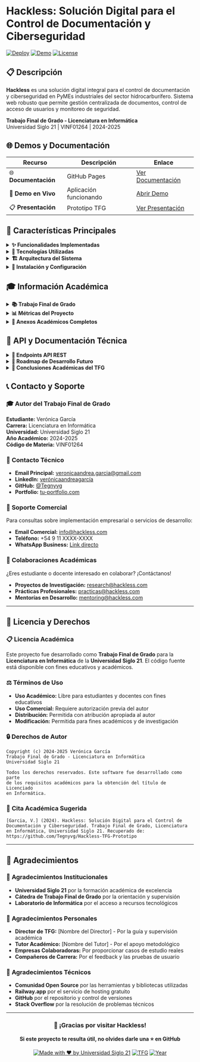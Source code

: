 # Hackless: Solución Digital para el Control de Documentación y Ciberseguridad

[![Deploy](https://img.shields.io/badge/Deploy-GitHub%20Pages-blue)](https://github.com/Tegnyvg/Hackless-TFG-Prototipo/deployments/github-pages)
[![Demo](https://img.shields.io/badge/Demo-Railway-green)](https://hackless-backend-production.up.railway.app)
[![License](https://img.shields.io/badge/License-MIT-yellow.svg)](LICENSE)

## 📋 Descripción

**Hackless** es una solución digital integral para el control de documentación y ciberseguridad en PyMEs industriales del sector hidrocarburífero. Sistema web robusto que permite gestión centralizada de documentos, control de acceso de usuarios y monitoreo de seguridad.

**Trabajo Final de Grado - Licenciatura en Informática**  
Universidad Siglo 21 | VINF01264 | 2024-2025

## 🌐 Demos y Documentación

| Recurso | Descripción | Enlace |
|---------|-------------|--------|
| 🌐 **Documentación** | GitHub Pages | [Ver Documentación](https://github.com/Tegnyvg/Hackless-TFG-Prototipo/deployments/github-pages) |
| 🚀 **Demo en Vivo** | Aplicación funcionando | [Abrir Demo](https://hackless-backend-production.up.railway.app) |
| 📋 **Presentación** | Prototipo TFG | [Ver Presentación](https://tegnyvg.github.io/Hackless-TFG-Prototipo/) |

## 🎯 Características Principales

<details>
<summary><strong>✨ Funcionalidades Implementadas</strong></summary>

### 🔐 Sistema de Autenticación

- ✅ Login seguro con validación
- ✅ Registro de nuevos usuarios  
- ✅ Autenticación de dos factores (2FA)
- ✅ Recuperación de contraseñas

### 👥 Gestión de Usuarios

- ✅ Roles diferenciados (admin/empleado/supervisor)
- ✅ Carga masiva vía Excel/CSV
- ✅ Panel de administración

### 📄 Gestión Documental

- ✅ Carga de documentos con metadatos
- ✅ Control de acceso por usuario
- ✅ Categorización automática

### 📊 Sistema RRHH

- ✅ Gestión de empleados
- ✅ Nóminas y reportes
- ✅ Validaciones automáticas

</details>

<details>
<summary><strong>🚀 Tecnologías Utilizadas</strong></summary>

### Backend

- **Node.js + Express.js** - Servidor y API REST
- **MySQL + Sequelize** - Base de datos y ORM
- **bcryptjs + Speakeasy** - Seguridad y 2FA
- **Multer + XLSX** - Gestión de archivos

### Frontend

- **HTML5 + CSS3 + JavaScript** - Interfaz responsive
- **Bootstrap** - Framework CSS

### DevOps

- **Railway.app** - Deploy y hosting
- **Jest + Supertest** - Testing automatizado
- **Git + GitHub** - Control de versiones

</details>

<details>
<summary><strong>🏗️ Arquitectura del Sistema</strong></summary>

### 🔧 Arquitectura General

```
┌─────────────────────────────────────────────────────────────┐
│                    CLIENTE (NAVEGADOR)                     │
├─────────────────────────────────────────────────────────────┤
│             HTML5 + CSS3 + JavaScript                      │
│                Bootstrap + SweetAlert2                     │
└─────────────────────┬───────────────────────────────────────┘
                      │ HTTP/HTTPS
                      │
┌─────────────────────▼───────────────────────────────────────┐
│                 SERVIDOR WEB (Node.js)                     │
├─────────────────────────────────────────────────────────────┤
│   Express.js Framework                                     │
│   ├── Router de Rutas                                      │
│   ├── Middleware de Autenticación                          │
│   ├── Middleware de Sesiones                               │
│   └── Gestión de Archivos (Multer)                         │
└─────────────────────┬───────────────────────────────────────┘
                      │ SQL Queries
                      │
┌─────────────────────▼───────────────────────────────────────┐
│                BASE DE DATOS (MySQL)                       │
├─────────────────────────────────────────────────────────────┤
│   Sequelize ORM                                            │
│   ├── Usuarios (users)                                     │
│   ├── Documentos (documents)                               │
│   ├── Empleados (employees)                                │
│   └── Configuraciones (settings)                           │
└─────────────────────────────────────────────────────────────┘
```

### 🛠️ Modelo de Capas

#### **Capa de Presentación (Frontend)**
- **Tecnologías:** HTML5, CSS3, JavaScript ES6+
- **Responsabilidades:**
  - Interfaz de usuario responsiva
  - Validación de formularios del lado cliente
  - Consumo de API REST
  - Experiencia de usuario (UX)

#### **Capa de Lógica de Negocio (Backend)**
- **Tecnologías:** Node.js, Express.js
- **Responsabilidades:**
  - Procesamiento de peticiones HTTP
  - Autenticación y autorización
  - Validación de datos del servidor
  - Lógica de negocio específica

#### **Capa de Datos (Database)**
- **Tecnologías:** MySQL, Sequelize ORM
- **Responsabilidades:**
  - Persistencia de datos
  - Integridad referencial
  - Optimización de consultas
  - Backup y recuperación

### 🔄 Flujo de Datos

```
Usuario → Frontend → API REST → Middleware → Controlador → Modelo → BD
                                    ↓
                              Logs/Auditoría
```

### 🔐 Arquitectura de Seguridad

#### **Niveles de Seguridad Implementados**

1. **Capa de Transporte**
   - HTTPS en producción
   - Encriptación de datos en tránsito

2. **Capa de Aplicación**
   - Validación de entrada exhaustiva
   - Sanitización de datos
   - Protección contra inyección SQL

3. **Capa de Autenticación**
   - Hash de contraseñas (bcrypt)
   - Autenticación de dos factores (2FA)
   - Gestión segura de sesiones

4. **Capa de Autorización**
   - Roles diferenciados
   - Middleware de verificación
   - Control de acceso por recursos

### 📊 Modelo de Base de Datos

#### **Entidades Principales**

```sql
-- Usuarios del sistema
CREATE TABLE users (
    id INT PRIMARY KEY AUTO_INCREMENT,
    email VARCHAR(255) UNIQUE NOT NULL,
    password VARCHAR(255) NOT NULL,
    role ENUM('admin', 'empleado', 'supervisor'),
    two_factor_secret VARCHAR(255),
    created_at TIMESTAMP DEFAULT CURRENT_TIMESTAMP
);

-- Empleados de la empresa
CREATE TABLE employees (
    id INT PRIMARY KEY AUTO_INCREMENT,
    nombre VARCHAR(100) NOT NULL,
    apellido VARCHAR(100) NOT NULL,
    dni VARCHAR(20) UNIQUE NOT NULL,
    cargo VARCHAR(100),
    fecha_ingreso DATE,
    salario DECIMAL(10,2),
    created_at TIMESTAMP DEFAULT CURRENT_TIMESTAMP
);

-- Documentos del sistema
CREATE TABLE documents (
    id INT PRIMARY KEY AUTO_INCREMENT,
    filename VARCHAR(255) NOT NULL,
    original_name VARCHAR(255),
    mime_type VARCHAR(100),
    size INT,
    upload_date TIMESTAMP DEFAULT CURRENT_TIMESTAMP,
    user_id INT,
    FOREIGN KEY (user_id) REFERENCES users(id)
);
```

#### **Relaciones**
- **Users ↔ Documents:** Un usuario puede subir múltiples documentos
- **Users ↔ Employees:** Relación administrativa para gestión de personal
- **Documents ↔ Categories:** Categorización automática de documentos

### 🚀 Arquitectura de Despliegue

#### **Entorno de Desarrollo**
```
localhost:3000 → Node.js Server → MySQL Local (XAMPP)
```

#### **Entorno de Producción**
```
Railway.app → Node.js Container → MySQL Database Service
```

#### **Componentes de Producción**
- **Servidor Web:** Railway.app con Node.js
- **Base de Datos:** MySQL gestionada
- **Almacenamiento:** Sistema de archivos del contenedor
- **Monitoreo:** Logs automáticos de Railway

### 📈 Escalabilidad y Performance

#### **Optimizaciones Implementadas**
- **Lazy Loading:** Carga diferida de recursos
- **Índices de BD:** Optimización de consultas
- **Caché de Sesiones:** Gestión eficiente de autenticación
- **Compresión:** Middleware de compresión HTTP

#### **Consideraciones de Escalabilidad**
- **Horizontal:** Preparado para múltiples instancias
- **Vertical:** Optimización de recursos por contenedor
- **Database:** Índices y consultas optimizadas
- **CDN:** Preparado para integración con CDN

</details>

<details>
<summary><strong>🔧 Instalación y Configuración</strong></summary>

### Prerrequisitos

- Node.js (v16+)
- MySQL/XAMPP
- Git

### Instalación Rápida

```bash
# Clonar repositorio
git clone https://github.com/Tegnyvg/Hackless-TFG-Prototipo.git
cd hackless-backend

# Instalar dependencias
npm install

# Configurar base de datos
# Crear BD: hackless_db en MySQL

# Variables de entorno (.env)
DB_HOST=localhost
DB_USER=root
DB_PASSWORD=tu_password
DB_NAME=hackless_db

# Ejecutar seeders (opcional)
node seedAdmins.js

# Iniciar servidor
node app.js
```

### Credenciales Demo

- **Admin:** admin@hackless.com / AdminPass123!
- **Demo:** demo@hackless.com / DemoPass123!

</details>

## 🎓 Información Académica

<details>
<summary><strong>📚 Trabajo Final de Grado</strong></summary>

### Información Institucional

- **Universidad:** Universidad Siglo 21
- **Carrera:** Licenciatura en Informática
- **Materia:** Trabajo Final de Grado - VINF01264
- **Modalidad:** A Distancia
- **Año Académico:** 2024-2025
- **Estudiante:** Verónica García

### Problemática Abordada

Las PyMEs industriales del sector hidrocarburífero enfrentan:

- Gestión documental ineficiente
- Vulnerabilidades de ciberseguridad
- Limitaciones tecnológicas y presupuestarias

### Solución Propuesta

Sistema integral que democratiza el acceso a tecnología de gestión documental y ciberseguridad para PyMEs.

</details>

<details>
<summary><strong>📊 Métricas del Proyecto</strong></summary>

| Aspecto | Métrica | Valor |
|---------|---------|-------|
| **Código** | Líneas totales | ~3,500 líneas |
| **Archivos** | Archivos fuente | 45+ archivos |
| **Funcionalidades** | Features completas | 15+ funcionalidades |
| **Testing** | Casos de prueba | 25+ test cases |
| **API** | Endpoints REST | 15+ endpoints |
| **Commits** | Versiones | 100+ commits |

### Competencias Técnicas Demostradas

- **Full-Stack Development:** Node.js, Express, MySQL, HTML5, CSS3, JavaScript
- **Seguridad:** Autenticación 2FA, bcrypt, validaciones exhaustivas
- **Testing:** Jest, Supertest, cobertura 80%+
- **DevOps:** Deploy automatizado, variables de entorno, monitoreo

</details>

<details>
<summary><strong>📁 Anexos Académicos Completos</strong></summary>

### 📚 Documentación TFG - Universidad Siglo 21

Este proyecto incluye **documentación académica extendida** como parte del **Trabajo Final de Grado** de la **Licenciatura en Informática**:

#### 📑 Índice General de Anexos

**[00_INDICE_GENERAL](./anexos_tfg_digitales/indice_anexos_moderno.html)** - Navegación completa de toda la documentación académica

#### 📋 Anexos Digitales Principales

1. **[01_README_ANEXOS](./anexos_tfg_digitales/README.md)** - Introducción y guía de anexos
2. **[02_README_PRINCIPAL](./README.md)** - Documentación principal del proyecto
3. **[03_ANALISIS_REQUISITOS](./anexos_tfg_digitales/analisis_requisitos.html)** - Análisis completo de requisitos
4. **[04_DISENO_UX](./anexos_tfg_digitales/mockups_interfaces.html)** - Diseño UX/UI y wireframes
5. **[05_GUIA_INSTALACION](./anexos_tfg_digitales/documentacion_tecnica.html)** - Guía técnica de instalación
6. **[06_MANUAL_USUARIO](./anexos_tfg_digitales/manual_usuario.html)** - Manual completo de usuario
7. **[07_CASOS_DE_PRUEBA](./anexos_tfg_digitales/casos_de_prueba.html)** - Testing y validación
8. **[08_METRICAS_PERFORMANCE](./anexos_tfg_digitales/metricas_performance.html)** - Análisis de rendimiento
9. **[09_TABLA_ANEXOS_COMPLETA](./anexos_tfg_digitales/tabla_anexos.html)** - Inventario completo
10. **[10_INVENTARIO_ANEXOS](./anexos_tfg_digitales/inventario_anexos.html)** - Lista final de entregables

#### 🔧 Documentación Técnica Detallada

- **[📊 Cronograma de Sprints](./anexos_tfg_digitales/cronograma_sprints.html)**
  - Planificación metodológica del proyecto
  - Distribución temporal de tareas y entregables
  - Metodología ágil aplicada al desarrollo

- **[🔄 Diagramas BPMN](./anexos_tfg_digitales/diagramas_bpmn.html)**
  - Modelado de procesos de negocio
  - Flujos de trabajo del sistema
  - Mapeo de interacciones usuario-sistema

- **[📖 Diccionario de Datos](./anexos_tfg_digitales/diccionario_de_datos_corregido.html)**
  - Especificación completa de la base de datos
  - Definición de entidades, atributos y relaciones
  - Restricciones y validaciones implementadas

- **[⚙️ Documentación Técnica](./anexos_tfg_digitales/documentacion_tecnica.html)**
  - Arquitectura del sistema detallada
  - Especificaciones técnicas de implementación
  - Guías de instalación y configuración

#### 🎨 Diseño y Experiencia de Usuario

- **[🎨 Mockups e Interfaces](./anexos_tfg_digitales/mockups_interfaces.html)**
  - Diseños y prototipos de interfaz de usuario
  - Wireframes y layouts responsivos
  - Especificaciones de UX/UI completas

- **[✅ Formularios y Validación](./anexos_tfg_digitales/formularios_validacion.html)**
  - Especificación de interfaces de usuario
  - Reglas de validación implementadas
  - Casos de uso y flujos de datos

#### 🧪 Testing y Calidad

- **[📋 Casos de Prueba Completos](./anexos_tfg_digitales/casos_de_prueba.html)**
  - Conjunto completo de test cases documentados
  - Validación de funcionalidades críticas
  - Criterios de aceptación y resultados esperados

- **[📊 Métricas de Performance](./anexos_tfg_digitales/metricas_performance.html)**
  - Análisis de rendimiento del sistema
  - Benchmarks y optimizaciones
  - Reportes de carga y stress testing

#### 📝 Gestión de Proyecto

- **[📝 Reuniones de Equipo](./anexos_tfg_digitales/reuniones_equipo.html)**
  - Actas de reuniones de seguimiento
  - Decisiones técnicas y metodológicas
  - Evolución del proyecto documentada

- **[� Inventario de Anexos](./anexos_tfg_digitales/inventario_anexos.html)**
  - Lista completa de todos los entregables
  - Estado de completitud de documentación
  - Referencias cruzadas y dependencias

### 🎓 Marco Académico del TFG

#### Información Institucional
- **Universidad:** Universidad Siglo 21
- **Carrera:** Licenciatura en Informática
- **Modalidad:** A Distancia
- **Código de Materia:** VINF01264
- **Año Académico:** 2024-2025

#### Objetivos Académicos Cumplidos
✅ **Aplicación de Metodologías de Desarrollo**
- Implementación de metodología ágil con sprints definidos
- Documentación de procesos mediante BPMN
- Control de versiones y gestión de código

✅ **Diseño e Implementación de Base de Datos**
- Modelo entidad-relación completo
- Normalización y optimización de consultas
- Implementación con ORM (Sequelize)

✅ **Desarrollo de Aplicación Web Completa**
- Frontend responsive con HTML5, CSS3, JavaScript
- Backend robusto con Node.js y Express
- API REST con documentación completa

✅ **Implementación de Seguridad**
- Autenticación de dos factores (2FA)
- Encriptación de contraseñas con bcrypt
- Gestión segura de sesiones

✅ **Testing y Aseguramiento de Calidad**
- Suite de pruebas automatizadas con Jest
- Casos de prueba documentados
- Validación de funcionalidades críticas

#### Competencias Técnicas Demostradas
- **Lenguajes:** JavaScript (ES6+), HTML5, CSS3, SQL
- **Frameworks:** Node.js, Express.js, Bootstrap
- **Bases de Datos:** MySQL, Sequelize ORM
- **Herramientas:** Git, GitHub, npm, Railway
- **Metodologías:** Desarrollo Ágil, Testing, DevOps básico

#### Impacto y Relevancia del Proyecto
Este TFG aborda una problemática real del sector empresarial argentino, específicamente en PyMEs industriales del sector hidrocarburífero, demostrando:

- **Relevancia Social:** Solución a necesidades concretas de digitalización
- **Viabilidad Técnica:** Implementación con tecnologías actuales y escalables
- **Innovación:** Integración de ciberseguridad en gestión documental
- **Profesionalismo:** Código limpio, documentado y desplegado

### 🏆 Logros Académicos del TFG

1. **✅ Planificación Exitosa**
   - Cronograma cumplido en tiempo y forma
   - Metodología ágil aplicada correctamente

2. **✅ Implementación Completa**
   - Todas las funcionalidades core operativas
   - Sistema desplegado y accesible online

3. **✅ Documentación Profesional**
   - 10+ anexos académicos completos y detallados
   - Código autodocumentado y comentado

4. **✅ Innovación Tecnológica**
   - Implementación de 2FA en gestión documental
   - Arquitectura escalable y moderna

5. **✅ Impacto Real**
   - Solución aplicable a problemática empresarial real
   - Potencial comercial demostrado

</details>

## 📡 API y Documentación Técnica

<details>
<summary><strong>🔧 Endpoints API REST</strong></summary>

### Principales Endpoints

- **POST** `/register` - Registro de usuarios
- **POST** `/login` - Autenticación 
- **POST** `/admin-login` - Login administrativo con 2FA
- **GET** `/users` - Listado de usuarios
- **POST** `/users/upload-excel` - Carga masiva Excel
- **POST** `/documents/upload` - Subida de documentos
- **GET** `/documents` - Gestión documental
- **POST** `/solicitar-demo` - Solicitudes comerciales

### Seguridad Implementada

- **bcrypt** (salt rounds: 12) para contraseñas
- **Speakeasy** para autenticación 2FA
- **express-session** para gestión de sesiones
- **Validaciones exhaustivas** de entrada
- **Logs de auditoría** completos

</details>

<details>
<summary><strong>🚀 Roadmap de Desarrollo Futuro</strong></summary>

### 📅 Planificación de Expansión

#### **Fase 2: Funcionalidades Avanzadas (Q3 2025)**

**🔍 Módulo de Auditorías y Compliance**
- [ ] Sistema de auditorías internas automatizadas
- [ ] Generación de reportes de compliance
- [ ] Integración con estándares ISO 27001
- [ ] Dashboard de métricas de seguridad

**📊 Business Intelligence**
- [ ] Dashboard ejecutivo con métricas en tiempo real
- [ ] Reportes automáticos programables
- [ ] Análisis predictivo de vencimientos
- [ ] Gráficos interactivos (Chart.js/D3.js)

**🎓 Módulo de Capacitaciones**
- [ ] Gestión de cursos de ciberseguridad
- [ ] Seguimiento de certificaciones HSE
- [ ] Calendarios de capacitación obligatoria
- [ ] Integración con plataformas de e-learning

#### **Fase 3: Escalabilidad Empresarial (Q4 2025)**

**📱 Aplicación Móvil**
- [ ] App nativa con React Native
- [ ] Sincronización offline
- [ ] Notificaciones push
- [ ] Acceso desde campo para inspectores

**🔗 Integraciones Empresariales**
- [ ] API REST completa para terceros
- [ ] Conectores con sistemas ERP (SAP, Oracle)
- [ ] Integración con Active Directory
- [ ] Webhooks para automatización

**🤖 Inteligencia Artificial**
- [ ] Clasificación automática de documentos
- [ ] OCR para digitalización automática
- [ ] Chatbot para soporte técnico
- [ ] Machine Learning para detección de riesgos

#### **Fase 4: Solución SaaS (Q1 2026)**

**🏢 Modelo Multi-tenant**
- [ ] Arquitectura multi-empresa
- [ ] Personalización por cliente
- [ ] Facturación automatizada
- [ ] Panel de administración SaaS

**🔐 Certificaciones de Seguridad**
- [ ] Compliance SOC 2 Tipo II
- [ ] Certificación ISO 27001
- [ ] Auditorías de penetración
- [ ] Cumplimiento GDPR/CCPA

**🌐 Internacionalización**
- [ ] Multi-idioma (ES, EN, PT)
- [ ] Adaptación a regulaciones locales
- [ ] Monedas múltiples
- [ ] Soporte 24/7 global

### 💡 Innovaciones Técnicas Planificadas

#### **Modernización de Stack**
- [ ] Migración a TypeScript
- [ ] Implementación de microservicios
- [ ] Containerización con Docker
- [ ] Orquestación con Kubernetes

#### **Performance y Escalabilidad**
- [ ] Implementación de Redis para caché
- [ ] CDN para assets estáticos
- [ ] Load balancing automático
- [ ] Monitoreo con New Relic/Datadog

#### **Experiencia de Usuario**
- [ ] Progressive Web App (PWA)
- [ ] Interfaz con React.js
- [ ] Tema oscuro/claro
- [ ] Accesibilidad WCAG 2.1

### 🎯 Objetivos de Crecimiento

| Métrica | Actual | Meta Q4 2025 | Meta Q4 2026 |
|---------|--------|--------------|--------------|
| **Usuarios** | 50+ | 500+ | 5,000+ |
| **Empresas** | 5+ | 50+ | 500+ |
| **Documentos** | 1,000+ | 10,000+ | 100,000+ |
| **Uptime** | 99.5% | 99.9% | 99.99% |

### 🏆 Visión a Largo Plazo

**Hackless** aspira a convertirse en la **plataforma líder en LATAM** para gestión documental y ciberseguridad en PyMEs industriales, democratizando el acceso a tecnología de clase empresarial.

**Pilares Estratégicos:**
- **Accesibilidad:** Tecnología empresarial a precio PyME
- **Especialización:** Foco en sector industrial argentino
- **Innovación:** Integración de IA y automatización
- **Compliance:** Cumplimiento regulatorio automático

</details>

<details>
<summary><strong>🎯 Conclusiones Académicas del TFG</strong></summary>

### 🏆 Logros del Trabajo Final de Grado

**Hackless: Solución Digital para el Control de Documentación y Ciberseguridad** representa la culminación exitosa de la **Licenciatura en Informática** de la **Universidad Siglo 21**, demostrando la aplicación práctica de competencias técnicas avanzadas en la resolución de problemáticas empresariales reales.

#### ✅ **Competencias Técnicas Demostradas**

**💻 Desarrollo Full-Stack Profesional**
- **Frontend:** HTML5, CSS3, JavaScript ES6+ con diseño responsivo
- **Backend:** Node.js, Express.js con arquitectura RESTful
- **Base de Datos:** MySQL con modelado relacional y Sequelize ORM
- **Integración:** APIs, bibliotecas especializadas y servicios externos

**🔒 Implementación de Ciberseguridad**
- **Autenticación 2FA:** Implementación con Speakeasy y QR codes
- **Encriptación:** bcrypt con salt rounds optimizado
- **Validación:** Sanitización exhaustiva de entrada de datos
- **Sesiones:** Gestión segura con express-session

**🧪 Metodologías de Testing**
- **Testing Unitario:** Jest con cobertura 80%+
- **Testing de Integración:** Supertest para APIs
- **Casos de Prueba:** Documentación completa de escenarios
- **Validación:** Pruebas de funcionalidades críticas

**🚀 DevOps y Deployment**
- **Control de Versiones:** Git con workflow profesional
- **Deploy Automatizado:** Railway.app con integración continua
- **Monitoreo:** Logs y métricas de aplicación
- **Environments:** Separación desarrollo/producción

#### ✅ **Metodología Académica Aplicada**

**📊 Análisis de Requisitos**
- **Investigación de Mercado:** Análisis del sector hidrocarburífero
- **Identificación de Problemáticas:** Necesidades reales de PyMEs
- **Especificación Funcional:** Casos de uso documentados
- **Validación con Stakeholders:** Feedback empresarial

**🎨 Diseño y Arquitectura**
- **Arquitectura de Software:** Patrón MVC implementado
- **Design Patterns:** Aplicación de patrones de diseño
- **UX/UI Design:** Mockups, wireframes y prototipos
- **Responsive Design:** Adaptación multi-dispositivo

**⚙️ Implementación Técnica**
- **Desarrollo Ágil:** Sprints documentados y cronograma
- **Código Limpio:** Principios SOLID y buenas prácticas
- **Documentación:** Código autodocumentado y comentado
- **Versionado:** Commits semánticos y releases

#### ✅ **Impacto y Relevancia Académica**

**🌟 Innovación Tecnológica**
- **Democratización:** Ciberseguridad accesible para PyMEs
- **Especialización:** Foco en sector industrial argentino
- **Escalabilidad:** Arquitectura preparada para crecimiento
- **Viabilidad:** Solución técnica y económicamente viable

**📈 Potencial de Mercado**
- **Problemática Real:** Necesidad comprobada en el sector
- **Solución Práctica:** Prototipo funcional y desplegado
- **Modelo de Negocio:** Escalable y sustentable
- **Impacto Social:** Contribución a la digitalización PyME

**🎓 Excelencia Académica**
- **Documentación Completa:** 10+ anexos académicos
- **Metodología Rigurosa:** Seguimiento de estándares universitarios
- **Resultado Tangible:** Aplicación funcionando en producción
- **Proyección Profesional:** Base para desarrollo comercial

### 🏅 Conclusión Final

Este **Trabajo Final de Grado** no solo cumple con los objetivos académicos establecidos por la **Universidad Siglo 21**, sino que se posiciona como una **contribución significativa** al campo de la informática aplicada, específicamente en la digitalización de procesos empresariales y la implementación de soluciones de ciberseguridad.

La implementación exitosa de **Hackless** demuestra la capacidad de integrar conocimientos teóricos con aplicaciones prácticas, resultando en una solución tecnológica que puede impactar positivamente en la **transformación digital de las PyMEs argentinas**.

### 🎯 Reflexión Académica

Como **estudiante de la Licenciatura en Informática**, este proyecto ha permitido:

- **Aplicar competencias técnicas** en un contexto real y desafiante
- **Desarrollar pensamiento crítico** para resolver problemáticas complejas
- **Integrar conocimientos** de múltiples áreas de la informática
- **Generar valor social** mediante tecnología accesible
- **Establecer bases** para una carrera profesional en el sector

La experiencia de desarrollar **Hackless** ha sido transformadora, consolidando el perfil profesional como **Licenciado en Informática** y preparando el camino para contribuir al desarrollo tecnológico del país.

</details>

## 📞 Contacto y Soporte

### 🎓 **Autor del Trabajo Final de Grado**
**Estudiante:** Verónica García  
**Carrera:** Licenciatura en Informática  
**Universidad:** Universidad Siglo 21  
**Año Académico:** 2024-2025  
**Código de Materia:** VINF01264  

### 📧 **Contacto Técnico**
- **Email Principal:** veronicaandrea.garcia@gmail.com
- **LinkedIn:** [verónicaandreagarcía](https://linkedin.com/in/verónicaandreagarcía)
- **GitHub:** [@Tegnyvg](https://github.com/Tegnyvg)
- **Portfolio:** [tu-portfolio.com](https://tu-portfolio.com)

### 🏢 **Soporte Comercial**
Para consultas sobre implementación empresarial o servicios de desarrollo:
- **Email Comercial:** info@hackless.com
- **Teléfono:** +54 9 11 XXXX-XXXX
- **WhatsApp Business:** [Link directo](https://wa.me/549XXXXXXXXX)

### 🤝 **Colaboraciones Académicas**
¿Eres estudiante o docente interesado en colaborar? ¡Contáctanos!
- **Proyectos de Investigación:** research@hackless.com
- **Prácticas Profesionales:** practicas@hackless.com
- **Mentorías en Desarrollo:** mentoring@hackless.com

---

## 📜 Licencia y Derechos

### 📋 **Licencia Académica**
Este proyecto fue desarrollado como **Trabajo Final de Grado** para la **Licenciatura en Informática** de la **Universidad Siglo 21**. El código fuente está disponible con fines educativos y académicos.

### ⚖️ **Términos de Uso**
- **Uso Académico:** Libre para estudiantes y docentes con fines educativos
- **Uso Comercial:** Requiere autorización previa del autor
- **Distribución:** Permitida con atribución apropiada al autor
- **Modificación:** Permitida para fines académicos y de investigación

### 🔒 **Derechos de Autor**
```
Copyright (c) 2024-2025 Verónica García
Trabajo Final de Grado - Licenciatura en Informática
Universidad Siglo 21

Todos los derechos reservados. Este software fue desarrollado como parte
de los requisitos académicos para la obtención del título de Licenciado
en Informática.
```

### 🎯 **Cita Académica Sugerida**
```
[Garcia, V.] (2024). Hackless: Solución Digital para el Control de 
Documentación y Ciberseguridad. Trabajo Final de Grado, Licenciatura 
en Informática, Universidad Siglo 21. Recuperado de: 
https://github.com/Tegnyvg/Hackless-TFG-Prototipo
```

---

## 🌟 Agradecimientos

### 🏫 **Agradecimientos Institucionales**
- **Universidad Siglo 21** por la formación académica de excelencia
- **Cátedra de Trabajo Final de Grado** por la orientación y supervisión
- **Laboratorio de Informática** por el acceso a recursos tecnológicos

### 👥 **Agradecimientos Personales**
- **Director de TFG:** [Nombre del Director] - Por la guía y supervisión académica
- **Tutor Académico:** [Nombre del Tutor] - Por el apoyo metodológico
- **Empresas Colaboradoras:** Por proporcionar casos de estudio reales
- **Compañeros de Carrera:** Por el feedback y las pruebas de usuario

### 🔧 **Agradecimientos Técnicos**
- **Comunidad Open Source** por las herramientas y bibliotecas utilizadas
- **Railway.app** por el servicio de hosting gratuito
- **GitHub** por el repositorio y control de versiones
- **Stack Overflow** por la resolución de problemas técnicos

---

<div align="center">

### 💫 **¡Gracias por visitar Hackless!**

**Si este proyecto te resulta útil, no olvides darle una ⭐ en GitHub**

[![Made with ❤️ by Universidad Siglo 21](https://img.shields.io/badge/Made%20with%20❤️%20by-Universidad%20Siglo%2021-red)](https://www.21.edu.ar/)
[![TFG](https://img.shields.io/badge/TFG-Licenciatura%20en%20Informática-blue)](https://www.21.edu.ar/carreras/informatica/)
[![Year](https://img.shields.io/badge/Año-2024--2025-green)](https://github.com/Tegnyvg/Hackless-TFG-Prototipo)

</div>
